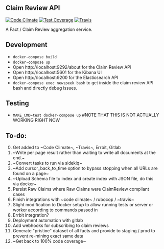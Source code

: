 ## Claim Review API
[![Code Climate](https://api.codeclimate.com/v1/badges/42a4437feae3058176ff/maintainability)](https://codeclimate.com/repos/5ef4a2779226cb00dd00473b/maintainability)
[![Test Coverage](https://api.codeclimate.com/v1/badges/42a4437feae3058176ff/test_coverage)](https://codeclimate.com/repos/5ef4a2779226cb00dd00473b/test_coverage)
[![Travis](https://travis-ci.org/meedan/newspeek.svg?branch=develop)](https://travis-ci.org/meedan/newspeek)

A Fact / Claim Review aggregation service.

## Development

- `docker-compose build`
- `docker-compose up`
- Open http://localhost:9292/about for the Claim Review API
- Open http://localhost:5601 for the Kibana UI
- Open http://localhost:9200 for the Elasticsearch API
- `docker-compose exec newspeek bash` to get inside the claim review API bash and directly debug issues.

## Testing

- `MAKE_CMD=test docker-compose up` #NOTE THAT THIS IS NOT ACTUALLY WORKING RIGHT NOW

## To-do:

0. Get added to ~Code Climate~, ~Travis~, Errbit, Gitlab
1. ~Write per page result rather than waiting to write all documents at the end.~
2. ~Convert tasks to run via sidekiq~
3. ~Add cursor_back_to_time option to bypass stopping when all URLs are found on a page~
4. ~Upload Schema file to index and create index with JSON file, do this via docker~
5. Persist Raw Claims where Raw Claims were ClaimReview compliant cases
6. Finish integrations with ~code climate~ / rubocop / ~travis~
7. Slight modification to Docker setup to allow running tests or server or worker according to commands passed in
8. Errbit integration?
9. Deployment automation with gitlab
10. Add webhooks for subscribing to claim reviews
11. Generate "pristine" dataset of all facts and provide to staging / prod to prevent re-mining exact same data
12. ~Get back to 100% code coverage~

